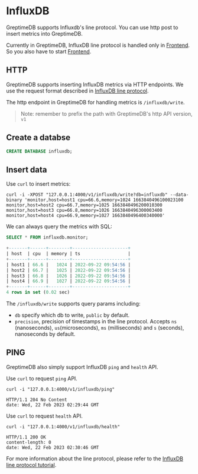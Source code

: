 # InfluxDB

GreptimeDB supports Influxdb's line protocol. You can use http post to insert metrics into GreptimeDB.

Currently in GreptimeDB, InfluxDB line protocol is handled only in [Frontend][1]. So you also have to start [Frontend][1].

[1]: ../../developer-guide/frontend/overview.md

## HTTP

GreptimeDB supports inserting InfluxDB metrics via HTTP endpoints. We use the request format described in [InfluxDB line protocol][2].

[2]: https://docs.influxdata.com/influxdb/v1.8/write_protocols/line_protocol_tutorial/

The http endpoint in GreptimeDB for handling metrics is `/influxdb/write`.

> Note: remember to prefix the path with GreptimeDB's http API version, `v1`

## Create a databse

```sql
CREATE DATABASE influxdb;
```

## Insert data

Use `curl` to insert metrics:

```shell
curl -i -XPOST "127.0.0.1:4000/v1/influxdb/write?db=influxdb" --data-binary 'monitor,host=host1 cpu=66.6,memory=1024 1663840496100023100
monitor,host=host2 cpu=66.7,memory=1025 1663840496200010300
monitor,host=host3 cpu=66.8,memory=1026 1663840496300003400
monitor,host=host4 cpu=66.9,memory=1027 1663840496400340000'
```

We can always query the metrics with SQL:

```sql
SELECT * FROM influxdb.monitor;
```

```sql
+-------+------+--------+---------------------+
| host  | cpu  | memory | ts                  |
+-------+------+--------+---------------------+
| host1 | 66.6 |   1024 | 2022-09-22 09:54:56 |
| host2 | 66.7 |   1025 | 2022-09-22 09:54:56 |
| host3 | 66.8 |   1026 | 2022-09-22 09:54:56 |
| host4 | 66.9 |   1027 | 2022-09-22 09:54:56 |
+-------+------+--------+---------------------+
4 rows in set (0.02 sec)
```

The `/influxdb/write` supports query params including:

* `db` specify which db to write, `public` by default.
* `precision`, precision of timestamps in the line protocol. Accepts `ns` (nanoseconds), `us`(microseconds), `ms` (milliseconds) and `s` (seconds), nanoseconds by default.

## PING

GreptimeDB also simply support InfluxDB `ping` and `health` API.

Use `curl` to request `ping` API.

```shell
curl -i "127.0.0.1:4000/v1/influxdb/ping"
```

```shell
HTTP/1.1 204 No Content
date: Wed, 22 Feb 2023 02:29:44 GMT
```

Use `curl` to request `health` API.

```shell
curl -i "127.0.0.1:4000/v1/influxdb/health"
```

```shell
HTTP/1.1 200 OK
content-length: 0
date: Wed, 22 Feb 2023 02:30:46 GMT
```

For more information about the line protocol, please refer to the [InfluxDB line protocol tutorial](https://docs.influxdata.com/influxdb/v1.8/write_protocols/line_protocol_tutorial/).
